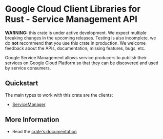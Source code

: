 # Google Cloud Client Libraries for Rust - Service Management API

<!-- Code generated by sidekick. DO NOT EDIT. -->

**WARNING:** this crate is under active development. We expect multiple breaking
changes in the upcoming releases. Testing is also incomplete, we do **not**
recommend that you use this crate in production. We welcome feedback about the
APIs, documentation, missing features, bugs, etc.

Google Service Management allows service producers to publish their
services on Google Cloud Platform so that they can be discovered and used
by service consumers.

## Quickstart

The main types to work with this crate are the clients:

* [ServiceManager]

## More Information

* Read the [crate's documentation](https://docs.rs/google-cloud-api-servicemanagement-v1/latest/google-cloud-api-servicemanagement-v1)

[ServiceManager]: https://docs.rs/google-cloud-api-servicemanagement-v1/latest/google_cloud_api_servicemanagement_v1/client/struct.ServiceManager.html
